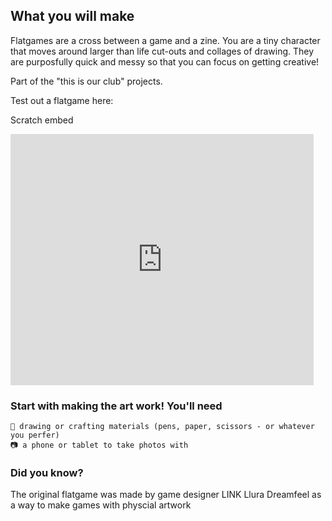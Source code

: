 ## What you will make

Flatgames are a cross between a game and a zine. You are a tiny character that moves around larger than life cut-outs and collages of drawing. They are purposfully quick and messy so that you can focus on getting creative! 

Part of the "this is our club" projects.

Test out a flatgame here:

Scratch embed
<div class="scratch-preview">
 <iframe allowtransparency="true" width="485" height="402" src="https://scratch.mit.edu/projects/1196985085/embed?autostart=false" frameborder="0"></iframe>
</div>

### Start with making the art work! You'll need
    🎨 drawing or crafting materials (pens, paper, scissors - or whatever you perfer)
    📷 a phone or tablet to take photos with 

### Did you know?
The original flatgame was made by game designer LINK Llura Dreamfeel as a way to make games with physcial artwork